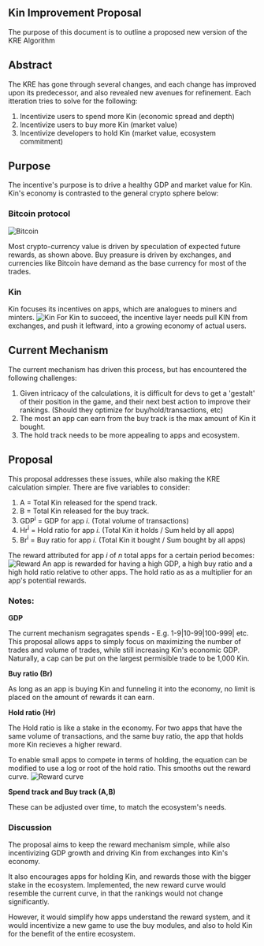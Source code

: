 ## Kin Improvement Proposal
The purpose of this document is to outline a proposed new version of the KRE Algorithm

## Abstract
The KRE has gone through several changes, and each change has improved upon its predecessor, and also revealed new avenues for refinement. Each itteration tries to solve for the following:

1. Incentivize users to spend more Kin (economic spread and depth)
2. Incentivize users to buy more Kin (market value)
3. Incentivize developers to hold Kin (market value, ecosystem commitment)

## Purpose
The incentive's purpose is to drive a healthy GDP and market value for Kin. Kin's economy is contrasted to the general crypto sphere below:

### Bitcoin protocol
![Bitcoin](https://i.imgur.com/iLIFAfD.jpg)

Most crypto-currency value is driven by speculation of expected future rewards, as shown above. Buy preasure is driven by exchanges, and currencies like Bitcoin have demand as the base currency for most of the trades.

### Kin
Kin focuses its incentives on apps, which are analogues to miners and minters.
![Kin](https://i.imgur.com/cKtxrRD.jpg)
For Kin to succeed, the incentive layer needs pull KIN from exchanges, and push it leftward, into a growing economy of actual users. 

## Current Mechanism
The current mechanism has driven this process, but has encountered the following challenges:

1. Given intricacy of the calculations, it is difficult for devs to get a 'gestalt' of their position in the game, and their next best action to improve their rankings. (Should they optimize for buy/hold/transactions, etc)
2. The most an app can earn from the buy track is the max amount of Kin it bought.
3. The hold track needs to be more appealing to apps and ecosystem.

## Proposal
This proposal addresses these issues, while also making the KRE calculation simpler. There are five variables to consider:

1. A = Total Kin released for the spend track.
2. B = Total Kin released for the buy track.
3. GDP<sup>i</sup> = GDP for app *i*. (Total volume of transactions)
4. Hr<sup>i</sup> = Hold ratio for app *i*. (Total Kin it holds / Sum held by all apps)
5. Br<sup>i</sup> = Buy ratio for app *i*. (Total Kin it bought / Sum bought by all apps)

The reward attributed for app *i* of *n* total apps for a certain period becomes:
![Reward](https://i.imgur.com/PdWkfx0.jpg)
An app is rewarded for having a high GDP, a high buy ratio and a high hold ratio relative to other apps. The hold ratio as as a multiplier for an app's potential rewards.

### Notes:
**GDP**

The current mechanism segragates spends - E.g. 1-9|10-99|100-999| etc. This proposal allows apps to simply focus on maximizing the number of trades and volume of trades, while still increasing Kin's economic GDP. Naturally, a cap can be put on the largest permisible trade to be 1,000 Kin.


**Buy ratio (Br)**

As long as an app is buying Kin and funneling it into the economy, no limit is placed on the amount of rewards it can earn.


**Hold ratio (Hr)**

The Hold ratio is like a stake in the economy. For two apps that have the same volume of transactions, and the same buy ratio, the app that holds more Kin recieves a higher reward.

To enable small apps to compete in terms of holding, the equation can be modified to use a log or root of the hold ratio. This smooths out the reward curve.
![Reward curve](https://i.imgur.com/uRvDWHm.jpg)

**Spend track and Buy track (A,B)**

These can be adjusted over time, to match the ecosystem's needs.

### Discussion
The proposal aims to keep the reward mechanism simple, while also incentivizing GDP growth and driving Kin from exchanges into Kin's economy.

It also encourages apps for holding Kin, and rewards those with the bigger stake in the ecosystem. Implemented, the new reward curve would resemble the current curve, in that the rankings would not change significantly.

However, it would simplify how apps understand the reward system, and it would incentivize a new game to use the buy modules, and also to hold Kin for the benefit of the entire ecosystem.
